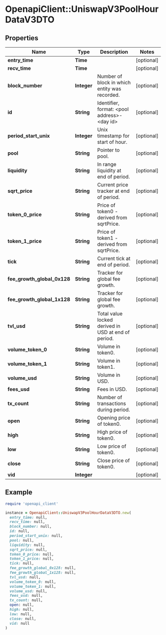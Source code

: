 # OpenapiClient::UniswapV3PoolHourDataV3DTO

## Properties

| Name | Type | Description | Notes |
| ---- | ---- | ----------- | ----- |
| **entry_time** | **Time** |  | [optional] |
| **recv_time** | **Time** |  | [optional] |
| **block_number** | **Integer** | Number of block in which entity was recorded. | [optional] |
| **id** | **String** | Identifier, format: &lt;pool address&gt;-&lt;day id&gt; | [optional] |
| **period_start_unix** | **Integer** | Unix timestamp for start of hour. | [optional] |
| **pool** | **String** | Pointer to pool. | [optional] |
| **liquidity** | **String** | In range liquidity at end of period. | [optional] |
| **sqrt_price** | **String** | Current price tracker at end of period. | [optional] |
| **token_0_price** | **String** | Price of token0 - derived from sqrtPrice. | [optional] |
| **token_1_price** | **String** | Price of token1 - derived from sqrtPrice. | [optional] |
| **tick** | **String** | Current tick at end of period. | [optional] |
| **fee_growth_global_0x128** | **String** | Tracker for global fee growth. | [optional] |
| **fee_growth_global_1x128** | **String** | Tracker for global fee growth. | [optional] |
| **tvl_usd** | **String** | Total value locked derived in USD at end of period. | [optional] |
| **volume_token_0** | **String** | Volume in token0. | [optional] |
| **volume_token_1** | **String** | Volume in token1. | [optional] |
| **volume_usd** | **String** | Volume in USD. | [optional] |
| **fees_usd** | **String** | Fees in USD. | [optional] |
| **tx_count** | **String** | Number of transactions during period. | [optional] |
| **open** | **String** | Opening price of token0. | [optional] |
| **high** | **String** | High price of token0. | [optional] |
| **low** | **String** | Low price of token0. | [optional] |
| **close** | **String** | Close price of token0. | [optional] |
| **vid** | **Integer** |  | [optional] |

## Example

```ruby
require 'openapi_client'

instance = OpenapiClient::UniswapV3PoolHourDataV3DTO.new(
  entry_time: null,
  recv_time: null,
  block_number: null,
  id: null,
  period_start_unix: null,
  pool: null,
  liquidity: null,
  sqrt_price: null,
  token_0_price: null,
  token_1_price: null,
  tick: null,
  fee_growth_global_0x128: null,
  fee_growth_global_1x128: null,
  tvl_usd: null,
  volume_token_0: null,
  volume_token_1: null,
  volume_usd: null,
  fees_usd: null,
  tx_count: null,
  open: null,
  high: null,
  low: null,
  close: null,
  vid: null
)
```

